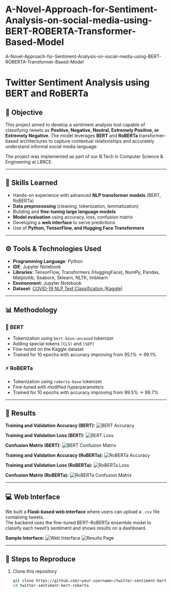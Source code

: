 # A-Novel-Approach-for-Sentiment-Analysis-on-social-media-using-BERT-ROBERTA-Transformer-Based-Model
A-Novel-Approach-for-Sentiment-Analysis-on-social-media-using-BERT-ROBERTA-Transformer-Based-Model

# Twitter Sentiment Analysis using BERT and RoBERTa

## 🎯 Objective
This project aimed to develop a sentiment analysis tool capable of classifying tweets as **Positive, Negative, Neutral, Extremely Positive, or Extremely Negative**. The model leverages **BERT** and **RoBERTa** transformer-based architectures to capture contextual relationships and accurately understand informal social media language. 

The project was implemented as part of our B.Tech in Computer Science & Engineering at LBRCE.

---

## 🧠 Skills Learned
- Hands-on experience with advanced **NLP transformer models** (BERT, RoBERTa)
- **Data preprocessing** (cleaning, tokenization, lemmatization)
- Building and **fine-tuning large language models**
- **Model evaluation** using accuracy, loss, confusion matrix
- Developing a **web interface** to serve predictions
- Use of **Python, TensorFlow, and Hugging Face Transformers**

---

## ⚙️ Tools & Technologies Used
- **Programming Language**: Python
- **IDE**: Jupyter Notebook
- **Libraries**: TensorFlow, Transformers (HuggingFace), NumPy, Pandas, Matplotlib, Seaborn, Sklearn, NLTK, Imblearn
- **Environment**: Jupyter Notebook
- **Dataset**: [COVID-19 NLP Text Classification (Kaggle)](https://www.kaggle.com/datasets/datatattle/covid-19-nlp-text-classification)

---

## 📊 Methodology

### 🧩 BERT
- Tokenization using `bert-base-uncased` tokenizer
- Adding special tokens `[CLS]` and `[SEP]`
- Fine-tuned on the Kaggle dataset
- Trained for 10 epochs with accuracy improving from 95.1% → 99.1%

### ⚡ RoBERTa
- Tokenization using `roberta-base` tokenizer
- Fine-tuned with modified hyperparameters
- Trained for 10 epochs with accuracy improving from 99.5% → 99.7%

---

## 🧪 Results

**Training and Validation Accuracy (BERT):**
![BERT Accuracy](images/bert_accuracy.png)

**Training and Validation Loss (BERT):**
![BERT Loss](images/bert_loss.png)

**Confusion Matrix (BERT):**
![BERT Confusion Matrix](images/bert_confusion.png)

**Training and Validation Accuracy (RoBERTa):**
![RoBERTa Accuracy](images/roberta_accuracy.png)

**Training and Validation Loss (RoBERTa):**
![RoBERTa Loss](images/roberta_loss.png)

**Confusion Matrix (RoBERTa):**
![RoBERTa Confusion Matrix](images/roberta_confusion.png)

---

## 💻 Web Interface

We built a **Flask-based web interface** where users can upload a `.csv` file containing tweets.  
The backend uses the fine-tuned BERT–RoBERTa ensemble model to classify each tweet’s sentiment and shows results on a dashboard.

**Sample Interface:**
![Web Interface](images/web_ui.png)
![Results Page](images/results.png)

---

## 📁 Steps to Reproduce

1. Clone this repository  
   ```bash
   git clone https://github.com/<your-username>/twitter-sentiment-bert-roberta.git
   cd twitter-sentiment-bert-roberta
